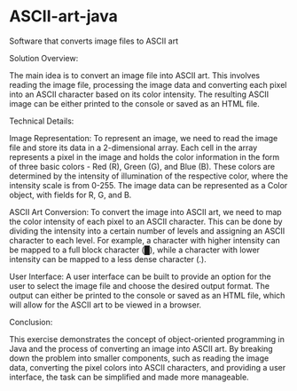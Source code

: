 # ASCII-art-java
Software that converts image files to ASCII art

Solution Overview:

The main idea is to convert an image file into ASCII art. This involves reading the image file, processing the image data and converting each pixel into an ASCII character based on its color intensity. The resulting ASCII image can be either printed to the console or saved as an HTML file.

Technical Details:

Image Representation: To represent an image, we need to read the image file and store its data in a 2-dimensional array. Each cell in the array represents a pixel in the image and holds the color information in the form of three basic colors - Red (R), Green (G), and Blue (B). These colors are determined by the intensity of illumination of the respective color, where the intensity scale is from 0-255. The image data can be represented as a Color object, with fields for R, G, and B.

ASCII Art Conversion: To convert the image into ASCII art, we need to map the color intensity of each pixel to an ASCII character. This can be done by dividing the intensity into a certain number of levels and assigning an ASCII character to each level. For example, a character with higher intensity can be mapped to a full block character (█), while a character with lower intensity can be mapped to a less dense character (.).

User Interface: A user interface can be built to provide an option for the user to select the image file and choose the desired output format. The output can either be printed to the console or saved as an HTML file, which will allow for the ASCII art to be viewed in a browser.

Conclusion:

This exercise demonstrates the concept of object-oriented programming in Java and the process of converting an image into ASCII art. By breaking down the problem into smaller components, such as reading the image data, converting the pixel colors into ASCII characters, and providing a user interface, the task can be simplified and made more manageable.
